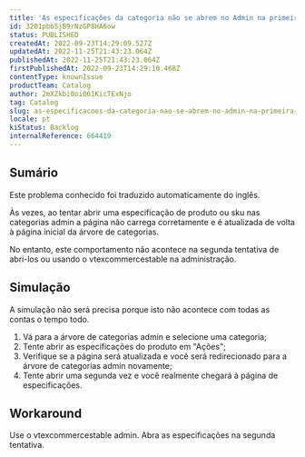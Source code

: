 ```yaml
---
title: 'As especificações da categoria não se abrem no Admin na primeira tentativa'
id: 3201pbbSjB9rNzGP8HA6ow
status: PUBLISHED
createdAt: 2022-09-23T14:29:09.527Z
updatedAt: 2022-11-25T21:43:23.064Z
publishedAt: 2022-11-25T21:43:23.064Z
firstPublishedAt: 2022-09-23T14:29:10.468Z
contentType: knownIssue
productTeam: Catalog
author: 2mXZkbi0oi061KicTExNjo
tag: Catalog
slug: as-especificacoes-da-categoria-nao-se-abrem-no-admin-na-primeira-tentativa
locale: pt
kiStatus: Backlog
internalReference: 664419
---
```


## Sumário

<div class="alert alert-info">
  <p>Este problema conhecido foi traduzido automaticamente do inglês.</p>
</div>


Às vezes, ao tentar abrir uma especificação de produto ou sku nas categorias admin a página não carrega corretamente e é atualizada de volta à página inicial da árvore de categorias.

No entanto, este comportamento não acontece na segunda tentativa de abri-los ou usando o vtexcommercestable na administração.




## Simulação


A simulação não será precisa porque isto não acontece com todas as contas o tempo todo.

1. Vá para a árvore de categorias admin e selecione uma categoria;
2. Tente abrir as especificações do produto em "Ações";
3. Verifique se a página será atualizada e você será redirecionado para a árvore de categorias admin novamente;
4. Tente abrir uma segunda vez e você realmente chegará à página de especificações.



## Workaround


Use o vtexcommercestable admin.
Abra as especificações na segunda tentativa.

